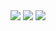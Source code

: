<img src="https://github-readme-stats.vercel.app/api/?username=BielMaxBR&theme=nightowl&hide_title=true">

<img src="https://github-readme-stats.vercel.app/api/top-langs/?username=BielMaxBR&langs_count=5&theme=nightowl&hide=css,html">

<img src="https://github-profile-trophy.vercel.app/?username=bielmaxbr&theme=nightowl&row=2&no-bg=false&column=3&margin-w=15&margin-h=15">
